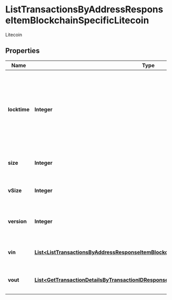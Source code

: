 

# ListTransactionsByAddressResponseItemBlockchainSpecificLitecoin

Litecoin

## Properties

Name | Type | Description | Notes
------------ | ------------- | ------------- | -------------
**locktime** | **Integer** | Represents the locktime on the transaction on the specific blockchain, i.e. the blockheight at which the transaction is valid. | 
**size** | **Integer** | Represents the total size of this transaction. | 
**vSize** | **Integer** | Represents the virtual size of this transaction. | 
**version** | **Integer** | Represents the transaction&#39;s version number. | 
**vin** | [**List&lt;ListTransactionsByAddressResponseItemBlockchainSpecificLitecoinVin&gt;**](ListTransactionsByAddressResponseItemBlockchainSpecificLitecoinVin.md) | Represents the transaction inputs. | 
**vout** | [**List&lt;GetTransactionDetailsByTransactionIDResponseItemBlockchainSpecificLitecoinVout&gt;**](GetTransactionDetailsByTransactionIDResponseItemBlockchainSpecificLitecoinVout.md) | Represents the transaction outputs. | 



